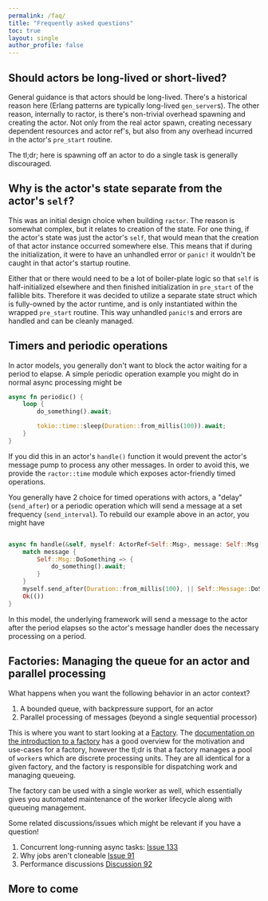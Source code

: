 ```yaml
---
permalink: /faq/
title: "Frequently asked questions"
toc: true
layout: single
author_profile: false
---
```


## Should actors be long-lived or short-lived?

General guidance is that actors should be long-lived. There's a historical reason here (Erlang patterns are typically long-lived `gen_server`s).
The other reason, internally to ractor, is there's non-trivial overhead spawning and creating the actor. Not only from the real actor spawn, creating
necessary dependent resources and actor ref's, but also from any overhead incurred in the actor's `pre_start` routine.

The tl;dr; here is spawning off an actor to do a single task is generally discouraged.

## Why is the actor's state separate from the actor's `self`?

This was an initial design choice when building `ractor`. The reason is somewhat complex, but it relates to creation of the state. For one thing, if the actor's state was just the actor's `self`, that would mean that the creation of that actor instance occurred somewhere else. This means that if during the initialization, it were to have an unhandled error or `panic!` it wouldn't be caught in that actor's startup routine.

Either that or there would need to be a lot of boiler-plate logic so that `self` is half-initialized elsewhere and then finished initialization in `pre_start` of the fallible bits. Therefore it was decided to utilize a separate state struct which is fully-owned by the actor runtime, and is only instantiated within the wrapped `pre_start` routine. This way unhandled `panic!`s and errors are handled and can be cleanly managed.

## Timers and periodic operations

In actor models, you generally don't want to block the actor waiting for a period to elapse. A simple periodic operation example you might do in normal async processing might be

```rust
async fn periodic() {
    loop {
        do_something().await;

        tokio::time::sleep(Duration::from_millis(100)).await;
    }
}
```

If you did this in an actor's `handle()` function it would prevent the actor's message pump to process any other messages. In order to avoid this, we provide the `ractor::time` module which exposes actor-friendly timed operations.

You generally have 2 choice for timed operations with actors, a "delay" (`send_after`) or a periodic operation which will send a message at a set frequency (`send_interval`). To rebuild our example above in an actor, you might have

```rust

async fn handle(&self, myself: ActorRef<Self::Msg>, message: Self::Msg, state: &mut Self::State) -> Result<(), ActorProcessingErr> {
    match message {
        Self::Msg::DoSomething => {
            do_something().await;
        }
    }
    myself.send_after(Duration::from_millis(100), || Self::Message::DoSomething);
    Ok(())
}
```

In this model, the underlying framework will send a message to the actor after the period elapses so the actor's message handler does the necessary processing on a period.

## Factories: Managing the queue for an actor and parallel processing

What happens when you want the following behavior in an actor context?

1. A bounded queue, with backpressure support, for an actor
2. Parallel processing of messages (beyond a single sequential processor)

This is where you want to start looking at a [Factory](https://docs.rs/ractor/latest/ractor/factory/struct.Factory.html). The [documentation on the introduction to a factory](https://docs.rs/ractor/latest/ractor/factory/index.html) has a good overview for the motivation and use-cases for a factory, however the tl;dr is that a factory manages a pool of `worker`s which are discrete processing units. They are all identical for a given factory, and the factory is responsible for dispatching work and managing queueing.

The factory can be used with a single worker as well, which essentially gives you automated maintenance of the worker lifecycle along with queueing management.

Some related discussions/issues which might be relevant if you have a question!

1. Concurrent long-running async tasks: [Issue 133](https://github.com/slawlor/ractor/issues/133)
2. Why jobs aren't cloneable [Issue 91](https://github.com/slawlor/ractor/issues/91)
3. Performance discussions [Discussion 92](https://github.com/slawlor/ractor/discussions/92)

## More to come
